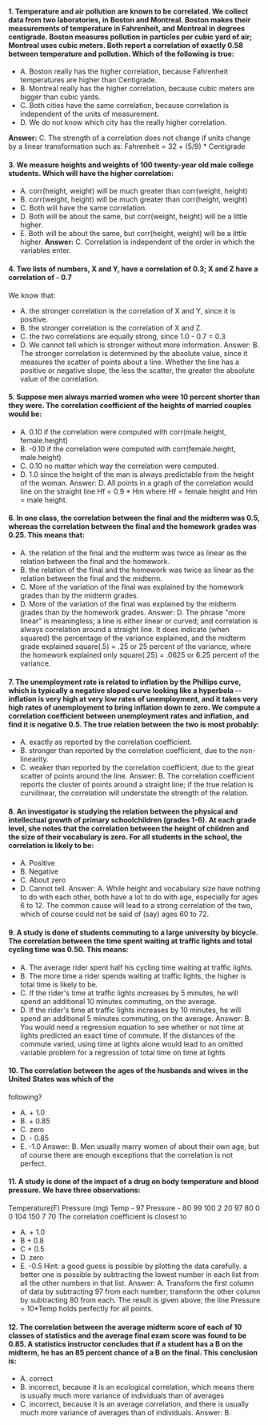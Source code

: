 #### 1. Temperature and air pollution are known to be correlated. We collect data from two laboratories, in Boston and Montreal. Boston makes their measurements of temperature in Fahrenheit, and Montreal in degrees centigrade. Boston measures pollution in particles per cubic yard of air; Montreal uses cubic meters. Both report a correlation of exactly 0.58 between temperature and pollution. Which of the following is true:
  * A. Boston really has the higher correlation, because Fahrenheit temperatures are higher than Centigrade.
  * B. Montreal really has the higher correlation, because cubic meters are bigger than cubic yards.
  * C. Both cities have the same correlation, because correlation is independent of the units of measurement.
  * D. We do not know which city has the really higher correlation.

**Answer:** C. The strength of a correlation does not change if units change by a linear transformation such as:
Fahrenheit = 32 + (5/9) * Centigrade

#### 3. We measure heights and weights of 100 twenty-year old male college students. Which will have the higher correlation:
  * A. corr(height, weight) will be much greater than corr(weight, height)
  * B. corr(weight, height) will be much greater than corr(height, weight)
  * C. Both will have the same correlation.
  * D. Both will be about the same, but corr(weight, height) will be a little higher.
  * E. Both will be about the same, but corr(height, weight) will be a little higher.
**Answer:** C. Correlation is independent of the order in which the variables enter.

#### 4. Two lists of numbers, X and Y, have a correlation of 0.3; X and Z have a correlation of - 0.7
We know that:
  * A. the stronger correlation is the correlation of X and Y, since it is positive.
  * B. the stronger correlation is the correlation of X and Z.
  * C. the two correlations are equally strong, since 1.0 - 0.7 = 0.3
  * D. We cannot tell which is stronger without more information.
Answer: B. The stronger correlation is determined by the absolute value, since it measures the scatter of points
about a line. Whether the line has a positive or negative slope, the less the scatter, the greater the absolute value
of the correlation.

#### 5. Suppose men always married women who were 10 percent shorter than they were. The correlation coefficient of the heights of married couples would be:
  * A. 0.10 if the correlation were computed with corr(male.height, female.height)
  * B. -0.10 if the correlation were computed with corr(female.height, male.height)
  * C. 0.10 no matter which way the correlation were computed.
  * D. 1.0 since the height of the man is always predictable from the height of the woman.
Answer: D. All points in a graph of the correlation would line on the straight line Hf = 0.9 * Hm
where Hf = female height and Hm = male height.

#### 6. In one class, the correlation between the final and the midterm was 0.5, whereas the correlation between the final and the homework grades was 0.25. This means that:
  * A. the relation of the final and the midterm was twice as linear as the relation between the final and the
homework.
  * B. the relation of the final and the homework was twice as linear as the relation between the final and the
midterm.
  * C. More of the variation of the final was explained by the homework grades than by the midterm grades.
  * D. More of the variation of the final was explained by the midterm grades than by the homework grades.
Answer: D. The phrase "more linear" is meaningless; a line is either linear or curved; and correlation is always
correlation around a straight line. It does indicate (when squared) the percentage of the variance explained, and
the midterm grade explained square(.5) = .25 or 25 percent of the variance, where the homework explained only
square(.25) = .0625 or 6.25 percent of the variance.

#### 7. The unemployment rate is related to inflation by the Phillips curve, which is typically a negative sloped curve looking like a hyperbola -- inflation is very high at very low rates of unemployment, and it takes very high rates of unemployment to bring inflation down to zero. We compute a correlation coefficient between unemployment rates and inflation, and find it is negative 0.5. The true relation between the two is most probably:
  * A. exactly as reported by the correlation coefficient.
  * B. stronger than reported by the correlation coefficient, due to the non-linearity.
  * C. weaker than reported by the correlation coefficient, due to the great scatter of points around the line.
Answer: B. The correlation coefficient reports the cluster of points around a straight line; if the true relation is
curvilinear, the correlation will understate the strength of the relation.

#### 8. An investigator is studying the relation between the physical and intellectual growth of primary schoolchildren (grades 1-6). At each grade level, she notes that the correlation between the height of children and the size of their vocabulary is zero. For all students in the school, the correlation is likely to be:
  * A. Positive
  * B. Negative
  * C. About zero
  * D. Cannot tell.
Answer: A. While height and vocabulary size have nothing to do with each other, both have a lot to do with
age, especially for ages 6 to 12. The common cause will lead to a strong correlation of the two, which of course
could not be said of (say) ages 60 to 72.

#### 9. A study is done of students commuting to a large university by bicycle. The correlation between the time spent waiting at traffic lights and total cycling time was 0.50. This means:
  * A. The average rider spent half his cycling time waiting at traffic lights.
  * B. The more time a rider spends waiting at traffic lights, the higher is total time is likely to be.
  * C. If the rider's time at traffic lights increases by 5 minutes, he will spend an additional 10 minutes
commuting, on the average.
  * D. If the rider's time at traffic lights increases by 10 minutes, he will spend an additional 5 minutes
commuting, on the average.
Answer: B. You would need a regression equation to see whether or not time at lights predicted an exact time of
commute. If the distances of the commute varied, using time at lights alone would lead to an omitted variable
problem for a regression of total time on time at lights

#### 10. The correlation between the ages of the husbands and wives in the United States was which of the
following?
  * A. + 1.0 
  * B. + 0.85 
  * C. zero 
  * D. - 0.85 
  * E. -1.0
Answer: B. Men usually marry women of about their own age, but of course there are enough exceptions that
the correlation is not perfect.

#### 11. A study is done of the impact of a drug on body temperature and blood pressure. We have three observations:
Temperature(F) Pressure (mg) Temp - 97 Pressure - 80
99 100 2 20
97 80 0 0
 104 150 7 70
The correlation coefficient is closest to
  * A. + 1.0 
  * B + 0.8 
  * C + 0.5 
  * D. zero 
  * E. -0.5
Hint: a good guess is possible by plotting the data carefully.
 a better one is possible by subtracting the lowest number in each list from all the other numbers in that list.
Answer: A. Transform the first column of data by subtracting 97 from each number; transform the other column
by subtracting 80 from each. The result is given above; the line Pressure = 10*Temp holds perfectly for all
points.

#### 12. The correlation between the average midterm score of each of 10 classes of statistics and the average final exam score was found to be 0.85. A statistics instructor concludes that if a student has a B on the midterm, he has an 85 percent chance of a B on the final. This conclusion is:
  * A. correct
  * B. incorrect, because it is an ecological correlation, which means there is usually much more variance of
individuals than of averages
  * C. incorrect, because it is an average correlation, and there is usually much more variance of averages
than of individuals.
Answer: B. 
